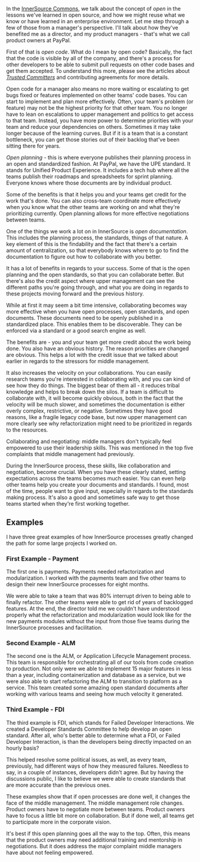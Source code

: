 In the [InnerSource Commons](http://innersourcecommons.org/), we talk about the concept of _open_ in the lessons we've learned in open source, and how we might reuse what we know or have learned in an enterprise environment. 
Let me step through a few of those from a manager's perspective. I'll talk about how they've benefited me as a director, and my product managers - that's what we call product owners at PayPal. 

First of that is _open code_. 
What do I mean by open code? Basically, the fact that the code is visible by all of the company, and there's a process for other developers to be able to submit pull requests on other code bases and get them accepted. 
To understand this more, please see the articles about [_Trusted Committers_][TC Introduction] and contributing agreements for more details. 

Open code for a manager also means no more waiting or escalating to get bugs fixed or features implemented on other teams' code bases. 
You can start to implement and plan more effectively. 
Often, your team's problem (or feature) may not be the highest priority for that other team. 
You no longer have to lean on escalations to upper management and politics to get access to that team.
 Instead, you have more power to determine priorities with your team and reduce your dependencies on others. 
Sometimes it may take longer because of the learning curves. But if it is a team that is a constant bottleneck, you can get those stories out of their backlog that've been sitting there for years. 

_Open planning_ - this is where everyone publishes their planning process in an open and standardized fashion. 
At PayPal, we have the UPE standard. It stands for Unified Product Experience. 
It includes a tech hub where all the teams publish their roadmaps and spreadsheets for sprint planning. 
Everyone knows where those documents are by individual product. 

Some of the benefits is that it helps you and your teams get credit for the work that's done. 
You can also cross-team coordinate more effectively when you know what the other teams are working on and what they're prioritizing currently. 
Open planning allows for more effective negotiations between teams. 

One of the things we work a lot on in InnerSource is _open documentation_. 
This includes the planning process, the standards, things of that nature. 
A key element of this is the findability and the fact that there's a certain amount of centralization, so that everybody knows where to go to find the documentation to figure out how to collaborate with you better. 

It has a lot of benefits in regards to your success. 
Some of that is the open planning and the open standards, so that you can collaborate better. 
But there's also the credit aspect where upper management can see the different paths you're going through, and what you are doing in regards to these projects moving forward and the previous history. 

While at first it may seem a bit time intensive, collaborating becomes way more effective when you have open processes, open standards, and open documents. 
These documents need to be openly published in a standardized place. 
This enables them to be discoverable. 
They can be enforced via a standard or a good search engine as well. 

The benefits are - you and your team get more credit about the work being done. 
You also have an obvious history. The reason priorities are changed are obvious. 
This helps a lot with the credit issue that we talked about earlier in regards to the stressors for middle management. 

It also increases the velocity on your collaborations. 
You can easily research teams you're interested in collaborating with, and you can kind of see how they do things.
The biggest bear of them all - it reduces tribal knowledge and helps to break down the silos. 
If a team is difficult to collaborate with, it will become quickly obvious, both in the fact that the velocity will be much slower, and sometimes the documentation is either overly complex, restrictive, or negative. 
Sometimes they have good reasons, like a fragile legacy code base, but now upper management can more clearly see why refactorization might need to be prioritized in regards to the resources. 

Collaborating and negotiating: middle managers don't typically feel empowered to use their leadership skills. 
This was mentioned in the top five complaints that middle management had previously. 

During the InnerSource process, these skills, like collaboration and negotiation, become crucial. When you have these clearly stated, setting expectations across the teams becomes much easier. 
You can even help other teams help you create your documents and standards. 
I found, most of the time, people want to give input, especially in regards to the standards making process. 
It's also a good and sometimes safe way to get those teams started when they're first working together. 

## Examples
I have three great examples of how InnerSource processes greatly changed the path for some large projects I worked on. 

### First Example - Payment
The first one is payments. Payments needed refactorization and modularization. 
I worked with the payments team and five other teams to design their new InnerSource processes for eight months. 

We were able to take a team that was 80% interrupt driven to being able to finally refactor. 
The other teams were able to get rid of years of backlogged features. 
At the end, the director told me we couldn't have understood properly what the refactorization and modularization would look like for the new payments modules without the input from those five teams during the InnerSource processes and facilitation. 

### Second Example - ALM
The second one is the ALM, or Application Lifecycle Management process. 
This team is responsible for orchestrating all of our tools from code creation to production. 
Not only were we able to implement 15 major features in less than a year, including containerization and database as a service, but we were also able to start refactoring the ALM to transition to platform as a service. 
This team created some amazing open standard documents after working with various teams and seeing how much velocity it generated. 

### Third Example - FDI
The third example is FDI, which stands for Failed Developer Interactions. 
We created a Developer Standards Committee to help develop an open standard. 
After all, who's better able to determine what a FDI, or Failed Developer Interaction, is than the developers being directly impacted on an hourly basis? 

This helped resolve some political issues, as well, as every team, previously, had different ways of how they measured failures. 
Needless to say, in a couple of instances, developers didn't agree. 
But by having the discussions public, I like to believe we were able to create standards that are more accurate than the previous ones. 

These examples show that if open processes are done well, it changes the face of the middle management. 
The middle management role changes. 
Product owners have to negotiate more between teams.
 Product owners have to focus a little bit more on collaboration. 
But if done well, all teams get to participate more in the corporate vision. 

It's best if this open planning goes all the way to the top. 
Often, this means that the product owners may need additional training and mentorship in negotiations. 
But it does address the major complaint middle managers have about not feeling empowered. 

[TC Introduction]: https://github.com/InnerSourceCommons/InnerSourceLearningPath/blob/master/trusted-committer/01-introduction.md
